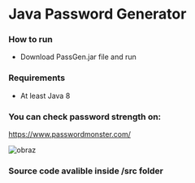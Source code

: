 # Java Password Generator

### How to run
- Download PassGen.jar file and run

### Requirements
- At least Java 8

### You can check password strength on:
https://www.passwordmonster.com/



![obraz](https://user-images.githubusercontent.com/32677600/145821728-86b17d3a-6004-4c67-a531-9b5ab4159a5d.png)


### Source code avalible inside /src folder

